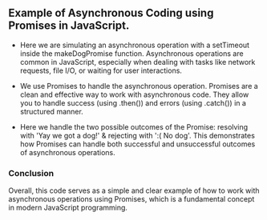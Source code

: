 
## Example of Asynchronous Coding using Promises in JavaScript. 

- Here we are simulating an asynchronous operation with a setTimeout inside the makeDogPromise function. Asynchronous operations are common in JavaScript, especially when dealing with tasks like network requests, file I/O, or waiting for user interactions.

- We use Promises to handle the asynchronous operation. Promises are a clean and effective way to work with asynchronous code. They allow you to handle success (using .then()) and errors (using .catch()) in a structured manner.

- Here we handle the two possible outcomes of the Promise: resolving with 'Yay we got a dog!' & rejecting with ':( No dog'. This demonstrates how Promises can handle both successful and unsuccessful outcomes of asynchronous operations.

### Conclusion

Overall, this code serves as a simple and clear example of how to work with asynchronous operations using Promises, which is a fundamental concept in modern JavaScript programming.

